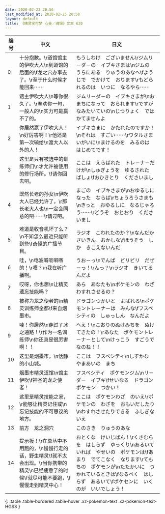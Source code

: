 ```yaml
---
date: 2020-02-23 20:56
last_modified_at: 2020-02-25 20:50
layout: default
title: 《精灵宝可梦 心金／魂银》文本 620
---
```

| 编号 | 中文 | 日文 |
| ---- | ---- | ---- |
| 0 | 十分抱歉。\r道馆馆主的伊吹大人\n到道馆的后面的\f龙之穴办事去了。\r至于什么时候才能回来⋯⋯ | もうしわけ　ございません\rジムリ－ダ－の　イブキさまは\nジムの　うらにある　りゅうのあなへ\fようじで　でかけて　おります\rもどられるのは　いつに　なるやら⋯⋯ |
| 1 | 馆主伊吹大人\n等你很久了。\r奉劝你一句，一般人的\n实力可是赢不了的。 | ジムリ－ダ－の　イブキさまが\nおまちになって　おられます\rですが　なみたいていの\nじつりょく　では　かてませんよ |
| 2 | 你居然赢了伊吹大人！\n好厉害啊！\r他还是第一次输给\n渡大人以外的人！ | イブキさまに　かたれたのですか！\nそれは　すごい⋯⋯\rワタルさま　いがいに\nまけるのを　みるのは　はじめてです！ |
| 3 | 这里是只有被选中的训练师们\n才允许被使用的修行场所。\f请你回去吧。 | ここは　えらばれた　トレ－ナ－だけが\nしゅぎょうを　ゆるされた　ばしょ\fおひきとり　くださいまし |
| 4 | 既然长老的孙女\n伊吹大人已经允许了，\r那长老大人也\n一定会同意的吧⋯⋯\r请过吧。 | まごの　イブキさまが\nおゆるしに　なった　ならば\rちょうろうさまも\nきっと　おゆるしに　なるじゃろう⋯⋯\rどうぞ　おとおり　くださいまし |
| 5 | 难道是收音机坏了么？\n不知怎么最近只能听到些\f奇怪的广播节目。 | ラジオ　こわれたのか？\nなんだか　さいきん　おかしな\fほうそう　しか　きこえないんだ |
| 6 | 哇，\n电波噼呖噼呖的！\r嗯？\n我在听广播啊。 | うお－っ\nでんぱ　ビリビリ　だぜ－っ！\rんっ？\nラジオ　きいてるんだよ |
| 7 | 哎呀，你也想\n让精灵遗忘技能吗？ | あら　あなたも\nポケモンの　わざ　わすれさせるの？ |
| 8 | 被称为龙之使者的\n精灵训练师全都\f来自烟墨市。 | ドラゴンつかいと　よばれる\nポケモントレ－ナ－は　みんな\fフスベシティの　しゅっしん　なんだよ |
| 9 | 哇！你居然\n穿过了冰之通路！\r作为一名训练师\n你还真是很厉害啊！！ | へえ！\nこおりのぬけみちを　ぬけてきたの！\rあなた　ポケモントレ－ナ－として\nけっこう　すごうで　なのね！！ |
| 10 | 这里是烟墨市，\n恬静的小山城。 | ここは　フスベシティ\nしずかな　やまあいの　まち |
| 11 | 烟墨市精灵道馆\n馆主　伊吹\f神圣的龙之使者！ | フスベシティ　ポケモンジム\nリ－ダ－　イブキ\fせいなる　ドラゴンポケモン　つかい！ |
| 12 | 这里是精灵技能之家，\r能够让精灵记住或\n忘记技能的不可思议的地方。 | ここは　ポケモンわざ　のいえ\rポケモンの　わざを　おもいだしたり\nわすれさせたりできる　ふしぎないえ |
| 13 | 前方　龙之洞穴 | このさき　りゅうのあな |
| 14 | 提示板！\r在草丛中不用跑的，\n慢慢行走的话，野生精灵\f就不太会出现。\r当你携带的精灵\n已经疲惫了的时候\f就尽可能不要跑，\f慢慢走到精灵中心！ | おとくな　けいじばん！\rくさむらを　はしらず　ゆっくり\nあるいていれば　やせいの　ポケモンは\fあまり　でてこなく　なります\rてもちの　ポケモンが\nたたかいに　つかれているときは\fなるべく　はしらず　あるいて\fポケセンに　いくのが　いいでしょう！ |
{: .table .table-bordered .table-hover .xz-pokemon-text .xz-pokemon-text-HGSS }